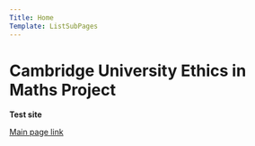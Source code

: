 ```yaml
---
Title: Home
Template: ListSubPages
---
```


# Cambridge University Ethics in Maths Project

**Test site**

[Main page link](/course/course)
